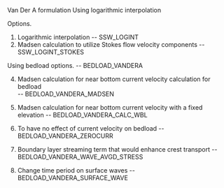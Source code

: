 Van Der A formulation 
Using logarithmic interpolation 

Options.

1) Logarithmic interpolation 
-- SSW_LOGINT                            
2) Madsen calculation to utilize Stokes flow velocity components
-- SSW_LOGINT_STOKES       

Using bedload options.
-- BEDLOAD_VANDERA 

4) Madsen calculation for near bottom current velocity calculation for bedload  
-- BEDLOAD_VANDERA_MADSEN     

5) Madsen calculation for near bottom current velocity with a fixed elevation
-- BEDLOAD_VANDERA_CALC_WBL 
 
6) To have no effect of current velocity on bedload 
-- BEDLOAD_VANDERA_ZEROCURR         

7) Boundary layer streaming term that would enhance crest transport
-- BEDLOAD_VANDERA_WAVE_AVGD_STRESS 
 
8) Change time period on surface waves 
-- BEDLOAD_VANDERA_SURFACE_WAVE  
